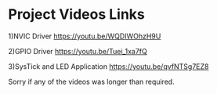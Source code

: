 # Project Videos Links

1)NVIC Driver
https://youtu.be/WQDIWOhzH9U

2)GPIO Driver
https://youtu.be/Tuei_1xa7fQ

3)SysTick and LED Application
https://youtu.be/qvfNTSg7EZ8

Sorry if any of the videos was longer than required.
